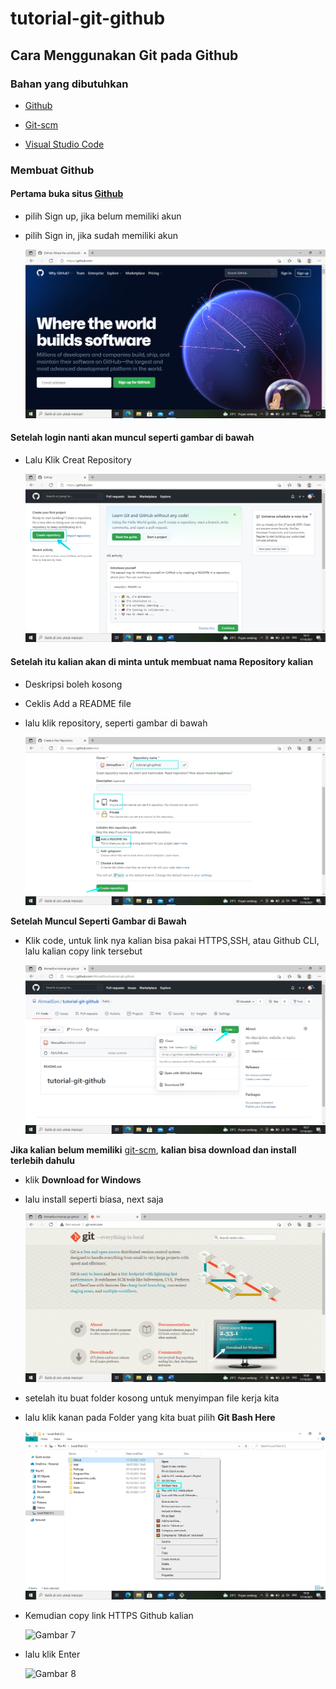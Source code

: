 # tutorial-git-github
## Cara Menggunakan Git pada Github
### Bahan yang dibutuhkan

- [Github](https://github.com)<p>
- [Git-scm](http://git-scm.com/)<p>
- [Visual Studio Code](https://code.visualstudio.com)<p>

### Membuat Github

#### Pertama buka situs [Github](https://github.com)<p>
- pilih Sign up, jika belum memiliki akun<p>
- pilih Sign in, jika sudah memiliki akun<p>
![Gambar 1](SS/login.png)<p>

#### Setelah login nanti akan muncul seperti gambar di bawah<p>
- Lalu Klik Creat Repository<p>
![Gambar 2](SS/Buat_repository.jpg)<p>

#### Setelah itu kalian akan di minta untuk membuat nama Repository kalian<p>
- Deskripsi boleh kosong<p>
- Ceklis Add a README file<p>
- lalu klik repository, seperti gambar di bawah<p>
![Gambar 3](SS/Isi_nama_repository.jpg)<p>

<b>Setelah Muncul Seperti Gambar di Bawah</b>
- Klik code, untuk link nya kalian bisa pakai HTTPS,SSH, atau Github CLI, lalu kalian copy link tersebut<p>
![Gambar 4](SS/Code.jpg)<p>

<b>Jika kalian belum memiliki</b> [git-scm](http://git-scm.com/), <b>kalian bisa download dan install terlebih dahulu</b><p>
- klik <b>Download for Windows</b><p>
- lalu install seperti biasa, next saja<p>
![Gambar 5](SS/GIT.jpg)<p>

- setelah itu buat folder kosong untuk menyimpan file kerja kita<p>
- lalu klik kanan pada Folder yang kita buat pilih <b>Git Bash Here</b><p>
![Gambar 6](SS/Git_bash.jpg)<p>

- Kemudian copy link HTTPS Github kalian<p>
![Gambar 7](SS/Coding_1.jpg)<p>
- lalu klik Enter<p>
![Gambar 8](SS/Clone.jpg)<p>
